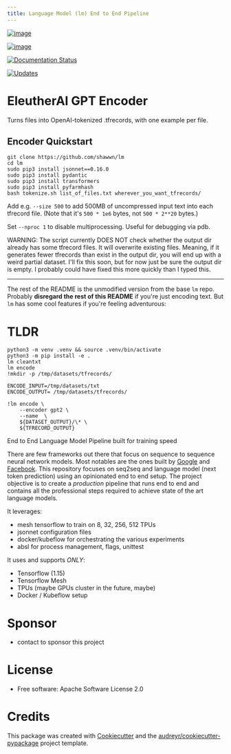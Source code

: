```yaml
---
title: Language Model (lm) End to End Pipeline 
---
```


[![image](https://img.shields.io/pypi/v/lm.svg)](https://pypi.python.org/pypi/lm)

[![image](https://img.shields.io/travis/NeuroArchitect/lm.svg)](https://travis-ci.com/NeuroArchitect/lm)

[![Documentation Status](https://readthedocs.org/projects/lm/badge/?version=latest)](https://lm.readthedocs.io/en/latest/?badge=latest)

[![Updates](https://pyup.io/repos/github/NeuroArchitect/lm/shield.svg)](https://pyup.io/repos/github/NeuroArchitect/lm/)

# EleutherAI GPT Encoder

Turns files into OpenAI-tokenized .tfrecords, with one example per file.

## Encoder Quickstart

```
git clone https://github.com/shawwn/lm
cd lm
sudo pip3 install jsonnet==0.16.0
sudo pip3 install pydantic
sudo pip3 install transformers
sudo pip3 install pyfarmhash
bash tokenize.sh list_of_files.txt wherever_you_want_tfrecords/
```

Add e.g. `--size 500` to add 500MB of uncompressed input text into
each tfrecord file. (Note that it's `500 * 1e6` bytes, not `500 *
2**20` bytes.)

Set `--nproc 1` to disable multiprocessing. Useful for debugging via
pdb.

WARNING: The script currently DOES NOT check whether the output dir
already has some tfrecord files. It will overwrite existing files.
Meaning, if it generates fewer tfrecords than exist in the output dir,
you will end up with a weird partial dataset. I'll fix this soon, but
for now just be sure the output dir is empty. I probably could have
fixed this more quickly than I typed this.

---

The rest of the README is the unmodified version from the base `lm`
repo. Probably **disregard the rest of this README** if you're just
encoding text. But `lm` has some cool features if you're feeling
adventurous:

# TLDR

```
python3 -m venv .venv && source .venv/bin/activate
python3 -m pip install -e . 
lm cleantxt 
lm encode 
!mkdir -p /tmp/datasets/tfrecords/

ENCODE_INPUT=/tmp/datasets/txt
ENCODE_OUTPUT= /tmp/datasets/tfrecords/

!lm encode \
    --encoder gpt2 \
    --name  \
    ${DATASET_OUTPUT}/\* \
    ${TFRECORD_OUTPUT} 
```

End to End Language Model Pipeline built for training speed

There are few frameworks out there that focus on sequence to sequence neural network models.
Most notables are the ones built by [Google](github.com/tensorflow/seq2seq) and [Facebook](github.com/pytorch/fairseq).
This repository focuses on seq2seq and language model (next token prediction) using an opinionated end to end setup.
The project objective is to create a *production* pipeline that runs end to end and contains all the professional steps required to achieve state of the art language models.

It leverages:
- mesh tensorflow to train on 8, 32, 256, 512 TPUs
- jsonnet configuration files
- docker/kubeflow for orchestrating the various experiments
- absl for process management, flags, unittest

It uses and supports *ONLY*: 
- Tensorflow (1.15)
- Tensorflow Mesh 
- TPUs (maybe GPUs cluster in the future, maybe)
- Docker / Kubeflow setup

# Sponsor
- contact to sponsor this project

# License
-   Free software: Apache Software License 2.0

# Credits
This package was created with
[Cookiecutter](https://github.com/audreyr/cookiecutter) and the
[audreyr/cookiecutter-pypackage](https://github.com/audreyr/cookiecutter-pypackage)
project template.
